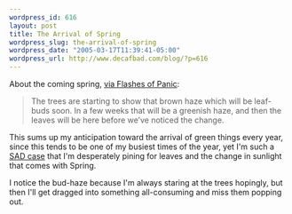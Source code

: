 ```yaml
--- 
wordpress_id: 616
layout: post
title: The Arrival of Spring
wordpress_slug: the-arrival-of-spring
wordpress_date: "2005-03-17T11:39:41-05:00"
wordpress_url: http://www.decafbad.com/blog/?p=616
---
```

About the coming spring, [via Flashes of Panic][flashes]:

  > The trees are starting to show that brown haze which will be leaf-buds soon. In a few weeks that will be a greenish haze, and then the leaves will be here before we&#8217;ve noticed the change.
  
  This sums up my anticipation toward the arrival of green things every year, since this tends to be one of my busiest times of the year, yet I'm such a [SAD case][sad] that I'm desperately pining for leaves and the change in sunlight that comes with Spring.  
  
  I notice the bud-haze because I'm always staring at the trees hopingly, but then I'll get dragged into something all-consuming and miss them popping out.
  
[sad]:http://en.wikipedia.org/wiki/Seasonal_affective_disorder
[flashes]:http://www.flashesofpanic.com/panic/000796.php
